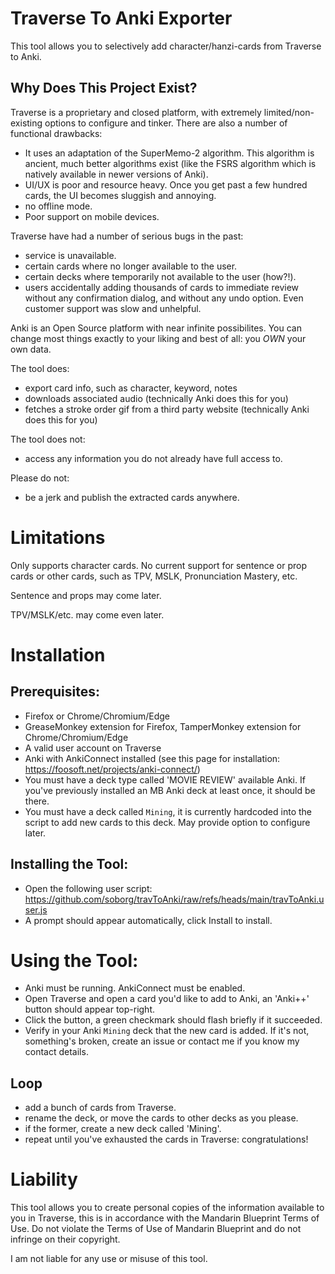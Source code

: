 # Traverse To Anki Exporter

This tool allows you to selectively add character/hanzi-cards from Traverse to Anki.

## Why Does This Project Exist?

Traverse is a proprietary and closed platform, with extremely limited/non-existing options to configure and tinker.
There are also a number of functional drawbacks:

* It uses an adaptation of the SuperMemo-2 algorithm. This algorithm is ancient, much better algorithms exist (like the FSRS algorithm which is natively available in newer versions of Anki).
* UI/UX is poor and resource heavy. Once you get past a few hundred cards, the UI becomes sluggish and annoying.
* no offline mode.
* Poor support on mobile devices.

Traverse have had a number of serious bugs in the past: 
* service is unavailable.
* certain cards where no longer available to the user.
* certain decks where temporarily not available to the user (how?!).
* users accidentally adding thousands of cards to immediate review without any confirmation dialog, and without any undo option. Even customer support was slow and unhelpful.

Anki is an Open Source platform with near infinite possibilites. You can change most things exactly to your liking and best of all: you *OWN* your own data.


The tool does:
* export card info, such as character, keyword, notes
* downloads associated audio (technically Anki does this for you)
* fetches a stroke order gif from a third party website  (technically Anki does this for you)


The tool does not:
* access any information you do not already have full access to.


Please do not:
* be a jerk and publish the extracted cards anywhere.

# Limitations

Only supports character cards. No current support for sentence or prop cards or other cards, such as TPV, MSLK, Pronunciation Mastery, etc.

Sentence and props may come later.

TPV/MSLK/etc. may come even later.

# Installation

## Prerequisites:

* Firefox or Chrome/Chromium/Edge
* GreaseMonkey extension for Firefox, TamperMonkey extension for Chrome/Chromium/Edge
* A valid user account on Traverse
* Anki with AnkiConnect installed (see this page for installation: https://foosoft.net/projects/anki-connect/)
* You must have a deck type called 'MOVIE REVIEW' available Anki. If you've previously installed an MB Anki deck at least once, it should be there.
* You must have a deck called `Mining`, it is currently hardcoded into the script to add new cards to this deck. May provide option to configure later.



## Installing the Tool:

* Open the following user script: https://github.com/soborg/travToAnki/raw/refs/heads/main/travToAnki.user.js
* A prompt should appear automatically, click Install to install.


# Using the Tool:

* Anki must be running. AnkiConnect must be enabled.
* Open Traverse and open a card you'd like to add to Anki, an 'Anki++' button should appear top-right.
* Click the button, a green checkmark should flash briefly if it succeeded.
* Verify in your Anki `Mining` deck that the new card is added. If it's not, something's broken, create an issue or contact me if you know my contact details.


## Loop

* add a bunch of cards from Traverse.
* rename the deck, or move the cards to other decks as you please.
* if the former, create a new deck called 'Mining'.
* repeat until you've exhausted the cards in Traverse: congratulations!



# Liability

This tool allows you to create personal copies of the information available to you in Traverse, this is in accordance with the Mandarin Blueprint Terms of Use.
Do not violate the Terms of Use of Mandarin Blueprint and do not infringe on their copyright.

I am not liable for any use or misuse of this tool.
